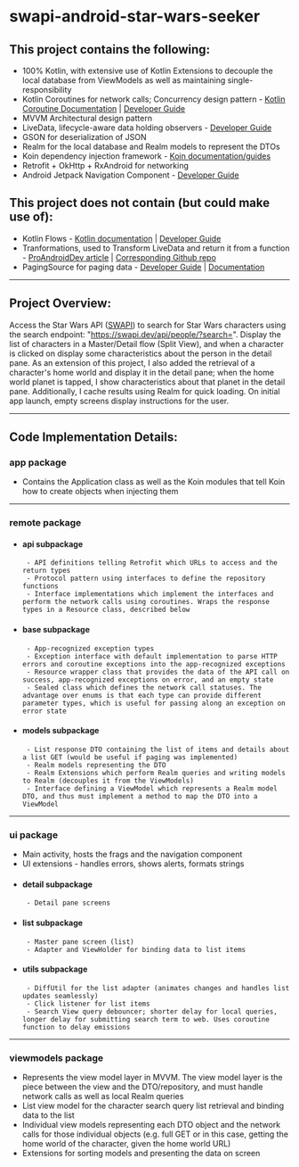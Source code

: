# swapi-android-star-wars-seeker

## This project contains the following:
- 100% Kotlin, with extensive use of Kotlin Extensions to decouple the local database from ViewModels as well as maintaining single-responsibility
- Kotlin Coroutines for network calls; Concurrency design pattern - [Kotlin Coroutine Documentation](https://kotlinlang.org/docs/coroutines-basics.html) | [Developer Guide](https://developer.android.com/kotlin/coroutines)
- MVVM Architectural design pattern
- LiveData, lifecycle-aware data holding observers - [Developer Guide](https://developer.android.com/topic/libraries/architecture/livedata)
- GSON for deserialization of JSON
- Realm for the local database and Realm models to represent the DTOs
- Koin dependency injection framework - [Koin documentation/guides](https://insert-koin.io)
- Retrofit + OkHttp + RxAndroid for networking
- Android Jetpack Navigation Component - [Developer Guide](https://developer.android.com/guide/navigation/navigation-getting-started)

## This project does not contain (but could make use of):
- Kotlin Flows - [Kotlin documentation](https://kotlinlang.org/docs/flow.html) | [Developer Guide](https://developer.android.com/kotlin/flow)
- Tranformations, used to Transform LiveData and return it from a function - [ProAndroidDev article](https://proandroiddev.com/making-network-calls-with-livedata-transformations-77c47272afcf) | [Corresponding Github repo](https://github.com/KunalChaubal/LiveDataTransformExample)
- PagingSource for paging data - [Developer Guide](https://developer.android.com/topic/libraries/architecture/paging/v3-overview) | [Documentation](https://developer.android.com/reference/kotlin/androidx/paging/PagingSource)

_____________________________
## Project Overview:
Access the Star Wars API ([SWAPI](https://swapi.dev/documentation)) to search for Star Wars characters using the search endpoint: "https://swapi.dev/api/people/?search=".
Display the list of characters in a Master/Detail flow (Split View), and when a character is clicked on display some characteristics about the person in the detail pane. As an
extension of this project, I also added the retrieval of a character's home world and display it in the detail pane; when the home world planet is tapped, I show characteristics
about that planet in the detail pane. Additionally, I cache results using Realm for quick loading. On initial app launch, empty screens display instructions for the user.

_____________________________
## Code Implementation Details:

### app package
- Contains the Application class as well as the Koin modules that tell Koin how to create objects when injecting them

_____________________________
### remote package
- #### api subpackage
       - API definitions telling Retrofit which URLs to access and the return types
       - Protocol pattern using interfaces to define the repository functions
       - Interface implementations which implement the interfaces and perform the network calls using coroutines. Wraps the response types in a Resource class, described below
- #### base subpackage
       - App-recognized exception types
       - Exception interface with default implementation to parse HTTP errors and coroutine exceptions into the app-recognized exceptions
       - Resource wrapper class that provides the data of the API call on success, app-recognized exceptions on error, and an empty state
       - Sealed class which defines the network call statuses. The advantage over enums is that each type can provide different parameter types, which is useful for passing along an exception on error state
- #### models subpackage
       - List response DTO containing the list of items and details about a list GET (would be useful if paging was implemented)
       - Realm models representing the DTO
       - Realm Extensions which perform Realm queries and writing models to Realm (decouples it from the ViewModels)
       - Interface defining a ViewModel which represents a Realm model DTO, and thus must implement a method to map the DTO into a ViewModel

_____________________________
### ui package
- Main activity, hosts the frags and the navigation component
- UI extensions - handles errors, shows alerts, formats strings
- #### detail subpackage
       - Detail pane screens
- #### list subpackage
       - Master pane screen (list)
       - Adapter and ViewHolder for binding data to list items
- #### utils subpackage
       - DiffUtil for the list adapter (animates changes and handles list updates seamlessly)
       - Click listener for list items
       - Search View query debouncer; shorter delay for local queries, longer delay for submitting search term to web. Uses coroutine function to delay emissions

_____________________________
### viewmodels package
- Represents the view model layer in MVVM. The view model layer is the piece between the view and the DTO/repository, and must handle network calls as well as local Realm queries
- List view model for the character search query list retrieval and binding data to the list
- Individual view models representing each DTO object and the network calls for those individual objects (e.g. full GET or in this case, getting the home world of the character, given the home world URL)
- Extensions for sorting models and presenting the data on screen

